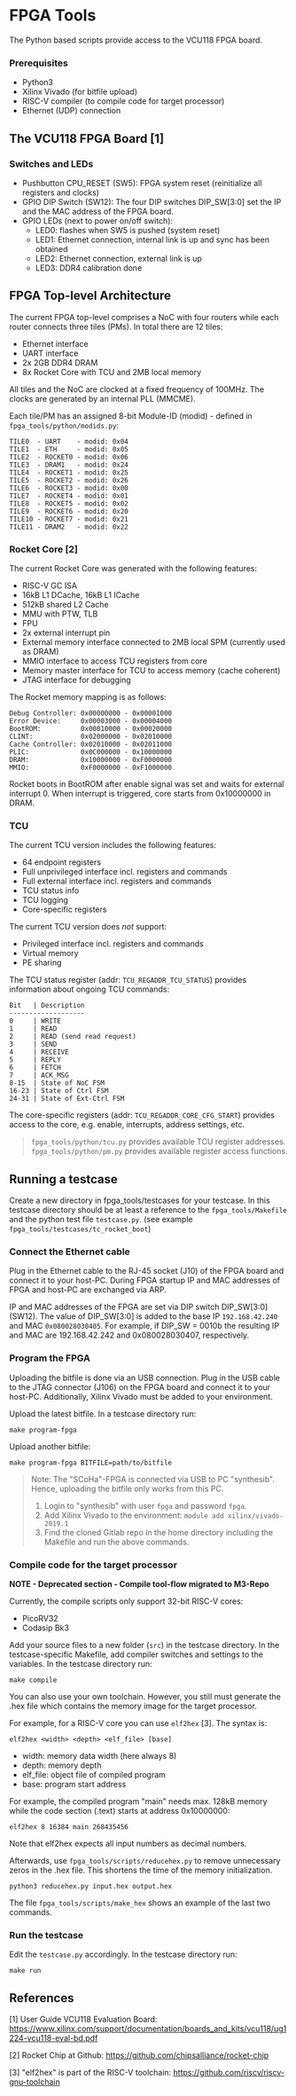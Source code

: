 # FPGA Tools

The Python based scripts provide access to the VCU118 FPGA board.

### Prerequisites

- Python3
- Xilinx Vivado (for bitfile upload)
- RISC-V compiler (to compile code for target processor)
- Ethernet (UDP) connection

## The VCU118 FPGA Board [1]

### Switches and LEDs

- Pushbutton CPU_RESET (SW5): FPGA system reset (reinitialize all registers and clocks)
- GPIO DIP Switch (SW12): The four DIP switches DIP_SW[3:0] set the IP and the MAC address of the FPGA board.
- GPIO LEDs (next to power on/off switch):
  - LED0: flashes when SW5 is pushed (system reset)
  - LED1: Ethernet connection, internal link is up and sync has been obtained
  - LED2: Ethernet connection, external link is up
  - LED3: DDR4 calibration done


## FPGA Top-level Architecture

The current FPGA top-level comprises a NoC with four routers while each router connects three tiles (PMs). In total there are 12 tiles:
- Ethernet interface
- UART interface
- 2x 2GB DDR4 DRAM
- 8x Rocket Core with TCU and 2MB local memory

All tiles and the NoC are clocked at a fixed frequency of 100MHz. The clocks are generated by an internal PLL (MMCME).

Each tile/PM has an assigned 8-bit Module-ID (modid) - defined in `fpga_tools/python/modids.py`:
```
TILE0  - UART    - modid: 0x04
TILE1  - ETH     - modid: 0x05
TILE2  - ROCKET0 - modid: 0x06
TILE3  - DRAM1   - modid: 0x24
TILE4  - ROCKET1 - modid: 0x25
TILE5  - ROCKET2 - modid: 0x26
TILE6  - ROCKET3 - modid: 0x00
TILE7  - ROCKET4 - modid: 0x01
TILE8  - ROCKET5 - modid: 0x02
TILE9  - ROCKET6 - modid: 0x20
TILE10 - ROCKET7 - modid: 0x21
TILE11 - DRAM2   - modid: 0x22
```

### Rocket Core [2]

The current Rocket Core was generated with the following features:
- RISC-V GC ISA
- 16kB L1 DCache, 16kB L1 ICache
- 512kB shared L2 Cache
- MMU with PTW, TLB
- FPU
- 2x external interrupt pin
- External memory interface connected to 2MB local SPM (currently used as DRAM)
- MMIO interface to access TCU registers from core
- Memory master interface for TCU to access memory (cache coherent)
- JTAG interface for debugging

The Rocket memory mapping is as follows:
```
Debug Controller: 0x00000000 - 0x00001000
Error Device:     0x00003000 - 0x00004000
BootROM:          0x00010000 - 0x00020000
CLINT:            0x02000000 - 0x02010000
Cache Controller: 0x02010000 - 0x02011000
PLIC:             0x0C000000 - 0x10000000
DRAM:             0x10000000 - 0xF0000000
MMIO:             0xF0000000 - 0xF1000000
```

Rocket boots in BootROM after enable signal was set and waits for external interrupt 0. When interrupt is triggered, core starts from 0x10000000 in DRAM.


### TCU

The current TCU version includes the following features:
- 64 endpoint registers
- Full unprivileged interface incl. registers and commands
- Full external interface incl. registers and commands
- TCU status info
- TCU logging
- Core-specific registers

The current TCU version does _not_ support:
- Privileged interface incl. registers and commands
- Virtual memory
- PE sharing


The TCU status register (addr: `TCU_REGADDR_TCU_STATUS`) provides information about ongoing TCU commands:
```
Bit   | Description
-------------------
0     | WRITE
1     | READ
2     | READ (send read request)
3     | SEND
4     | RECEIVE
5     | REPLY
6     | FETCH
7     | ACK_MSG
8-15  | State of NoC FSM
16-23 | State of Ctrl FSM
24-31 | State of Ext-Ctrl FSM
```

The core-specific registers (addr: `TCU_REGADDR_CORE_CFG_START`) provides access to the core, e.g. enable, interrupts, address settings, etc.

> `fpga_tools/python/tcu.py` provides available TCU register addresses.
> `fpga_tools/python/pm.py` provides available register access functions.


## Running a testcase

Create a new directory in fpga_tools/testcases for your testcase. In this testcase directory should be at least a reference to the `fpga_tools/Makefile` and the python test file `testcase.py`. (see example `fpga_tools/testcases/tc_rocket_boot`)


### Connect the Ethernet cable

Plug in the Ethernet cable to the RJ-45 socket (J10) of the FPGA board and connect it to your host-PC. During FPGA startup IP and MAC addresses of FPGA and host-PC are exchanged via ARP.

IP and MAC addresses of the FPGA are set via DIP switch DIP_SW[3:0] (SW12). The value of DIP_SW[3:0] is added to the base IP `192.168.42.240` and MAC `0x080028030405`. For example, if DIP_SW = 0010b the resulting IP and MAC are 192.168.42.242 and 0x080028030407, respectively.


### Program the FPGA

Uploading the bitfile is done via an USB connection. Plug in the USB cable to the JTAG connector (J106) on the FPGA board and connect it to your host-PC. Additionally, Xilinx Vivado must be added to your environment.

Upload the latest bitfile. In a testcase directory run:
```shell
make program-fpga
```

Upload another bitfile:
```shell
make program-fpga BITFILE=path/to/bitfile
```

> Note: The "SCoHa"-FPGA is connected via USB to PC "synthesib". Hence, uploading the bitfile only works from this PC.
> 1) Login to "synthesib" with user `fpga` and password `fpga`.
> 2) Add Xilinx Vivado to the environment: `module add xilinx/vivado-2019.1`
> 3) Find the cloned Gitlab repo in the home directory including the Makefile and run the above commands.


### Compile code for the target processor

__NOTE - Deprecated section - Compile tool-flow migrated to M3-Repo__

Currently, the compile scripts only support 32-bit RISC-V cores:

- PicoRV32
- Codasip Bk3

Add your source files to a new folder (`src`) in the testcase directory.
In the testcase-specific Makefile, add compiler switches and settings to the variables.
In the testcase directory run:
```shell
make compile
```

You can also use your own toolchain. However, you still must generate the .hex file which contains the memory image for the target processor.

For example, for a RISC-V core you can use `elf2hex` [3]. The syntax is:
```shell
elf2hex <width> <depth> <elf_file> [base]
```

- width: memory data width (here always 8)
- depth: memory depth
- elf_file: object file of compiled program
- base: program start address

For example, the compiled program "main" needs max. 128kB memory while the code section (.text) starts at address 0x10000000:
```shell
elf2hex 8 16384 main 268435456
```

Note that elf2hex expects all input numbers as decimal numbers.

Afterwards, use `fpga_tools/scripts/reducehex.py` to remove unnecessary zeros in the .hex file. This shortens the time of the memory initialization.
```shell
python3 reducehex.py input.hex output.hex
```

The file `fpga_tools/scripts/make_hex` shows an example of the last two commands.


### Run the testcase

Edit the `testcase.py` accordingly. In the testcase directory run:

```shell
make run
```


## References

[1] User Guide VCU118 Evaluation Board: https://www.xilinx.com/support/documentation/boards_and_kits/vcu118/ug1224-vcu118-eval-bd.pdf

[2] Rocket Chip at Github: https://github.com/chipsalliance/rocket-chip

[3] "elf2hex" is part of the RISC-V toolchain: https://github.com/riscv/riscv-gnu-toolchain

